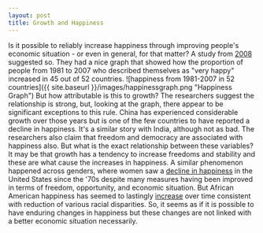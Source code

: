 ```yaml
---
layout: post
title: Growth and Happiness
---
```


Is it possible to reliably increase happiness through improving people's economic situation - or even in general, for that matter? A study from [2008](https://www.researchgate.net/publication/228895932_Development_Freedom_and_Rising_Happiness_A_Global_Perspective_1981-2007) suggested so. They had a nice graph that showed how the proportion of people from 1981 to 2007 who described themselves as "very happy" increased in 45 out of 52 countries.
![happiness from 1981-2007 in 52 countries]({{ site.baseurl }}/images/happinessgraph.png "Happiness Graph")
But how attributable is this to growth? The researchers suggest the relationship is strong, but, looking at the graph, there appear to be significant exceptions to this rule. China has experienced considerable growth over those years but is one of the few countries to have reported a decline in happiness. It's a similar story with India, although not as bad. The researchers also claim that freedom and democracy are associated with happiness also. But what is the exact relationship between these variables? It may be that growth has a tendency to increase freedoms and stability and these are what cause the increases in happiness. A similar phenomenon happened across genders, where women saw a [decline in happiness](https://law.yale.edu/sites/default/files/documents/pdf/Intellectual_Life/Stevenson_ParadoxDecliningFemaleHappiness_Dec08.pdf) in the United States since the '70s despite many measures having been improved in terms of freedom, opportunity, and economic situation. But African American happiness has seemed to lastingly [increase](https://www.ncbi.nlm.nih.gov/pmc/articles/PMC6260931/) over time consistent with reduction of various racial disparities. So, it seems as if it is possible to have enduring changes in happiness but these changes are not linked with a better economic situation necessarily. 

